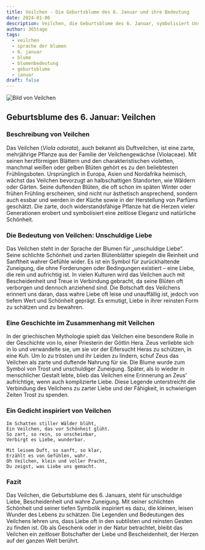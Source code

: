 ```yaml
---
title: Veilchen - Die Geburtsblume des 6. Januar und ihre Bedeutung
date: 2024-01-06
description: Veilchen, die Geburtsblume des 6. Januar, symbolisiert Unschuldige Liebe. Erfahre mehr über ihre Geschichte, Bedeutung und Symbolik in der Sprache der Blumen.
author: 365tage
tags:
  - veilchen
  - sprache der blumen
  - 6. januar
  - blume
  - blumenbedeutung
  - geburtsblume
  - januar
draft: false
---
```


![Bild von Veilchen](https://cdn.pixabay.com/photo/2019/04/04/03/27/flowers-4101916_640.jpg#center)


## Geburtsblume des 6. Januar: Veilchen

### Beschreibung von Veilchen

Das Veilchen (_Viola odorata_), auch bekannt als Duftveilchen, ist eine zarte, mehrjährige Pflanze aus der Familie der Veilchengewächse (Violaceae). Mit seinen herzförmigen Blättern und den charakteristischen violetten, manchmal weißen oder gelben Blüten gehört es zu den beliebtesten Frühlingsboten. Ursprünglich in Europa, Asien und Nordafrika heimisch, wächst das Veilchen bevorzugt an halbschattigen Standorten, wie Wäldern oder Gärten. Seine duftenden Blüten, die oft schon im späten Winter oder frühen Frühling erscheinen, sind nicht nur ästhetisch ansprechend, sondern auch essbar und werden in der Küche sowie in der Herstellung von Parfüms geschätzt. Die zarte, doch widerstandsfähige Pflanze hat die Herzen vieler Generationen erobert und symbolisiert eine zeitlose Eleganz und natürliche Schönheit.

### Die Bedeutung von Veilchen: Unschuldige Liebe

Das Veilchen steht in der Sprache der Blumen für „unschuldige Liebe“. Seine schlichte Schönheit und zarten Blütenblätter spiegeln die Reinheit und Sanftheit wahrer Gefühle wider. Es ist ein Symbol für zurückhaltende Zuneigung, die ohne Forderungen oder Bedingungen existiert – eine Liebe, die rein und aufrichtig ist. In vielen Kulturen wird das Veilchen auch mit Bescheidenheit und Treue in Verbindung gebracht, da seine Blüten oft verborgen und dennoch anziehend sind. Die Botschaft des Veilchens erinnert uns daran, dass wahre Liebe oft leise und unauffällig ist, jedoch von tiefem Wert und Schönheit geprägt. Es ermutigt, Liebe in ihrer reinsten Form zu schätzen und zu bewahren.

### Eine Geschichte im Zusammenhang mit Veilchen

In der griechischen Mythologie spielt das Veilchen eine besondere Rolle in der Geschichte von Io, einer Priesterin der Göttin Hera. Zeus verliebte sich in Io und verwandelte sie, um sie vor der Eifersucht Heras zu schützen, in eine Kuh. Um Io zu trösten und ihr Leiden zu lindern, schuf Zeus das Veilchen als zarte und duftende Nahrung für sie. Die Blume wurde zum Symbol von Trost und unschuldiger Zuneigung. Später, als Io wieder in menschlicher Gestalt lebte, blieb das Veilchen eine Erinnerung an Zeus’ aufrichtige, wenn auch komplizierte Liebe. Diese Legende unterstreicht die Verbindung des Veilchens zu zarter Liebe und der Fähigkeit, in schwierigen Zeiten Trost zu spenden.

### Ein Gedicht inspiriert von Veilchen

```
Im Schatten stiller Wälder blüht,  
Ein Veilchen, das vor Schönheit glüht.  
So zart, so rein, so unscheinbar,  
Verbirgt es Liebe, wunderbar.  

Mit leisem Duft, so sanft, so klar,  
Erzählt es von Gefühlen, wahr.  
Oh Veilchen, klein und voller Pracht,  
Du zeigst, was Liebe uns gemacht.  
```

### Fazit

Das Veilchen, die Geburtsblume des 6. Januars, steht für unschuldige Liebe, Bescheidenheit und wahre Zuneigung. Mit seiner schlichten Schönheit und seiner tiefen Symbolik inspiriert es dazu, die kleinen, leisen Wunder des Lebens zu schätzen. Die Legenden und Bedeutungen des Veilchens lehren uns, dass Liebe oft in den subtilsten und reinsten Gesten zu finden ist. Ob als Geschenk oder in der Natur betrachtet, bleibt das Veilchen ein zeitloser Botschafter der Liebe und Bescheidenheit, der Herzen auf der ganzen Welt berührt.